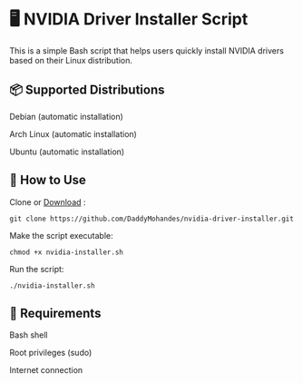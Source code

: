 # 🖥️ NVIDIA Driver Installer Script

This is a simple Bash script that helps users quickly install NVIDIA drivers based on their Linux distribution.

## 📦 Supported Distributions

 Debian (automatic installation) 
 
 Arch Linux (automatic installation)
 
 Ubuntu (automatic installation)
 
## 🚀 How to Use

Clone or [Download](https://github.com/DaddyMohandes/nvidia-driver-installer/blob/main/nvidia-installer.sh) :
   
  
  ```git clone https://github.com/DaddyMohandes/nvidia-driver-installer.git```

Make the script executable:

 ```chmod +x nvidia-installer.sh```

    
 Run the script:
 
  ``` ./nvidia-installer.sh ```


## 🧠 Requirements

 Bash shell

Root privileges (sudo)

Internet connection

